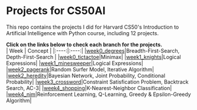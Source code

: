 # Projects for CS50AI  
This repo contains the projects I did for Harvard CS50's Introduction to Artificial Intelligence with Python course, including 12 projects.   
  
**Click on the links below to check each branch for the projects.**  
| Week | Concept |
|:----:|:----:|
|[week0_degrees](https://github.com/KingJJ676/Projects_for_CS50AI/tree/week0_degrees)|Breadth-First-Search, Depth-First-Search |
|[week0_tictactoe](https://github.com/KingJJ676/Projects_for_CS50AI/tree/week0_tictactoe)|Minimax|
|[week1_knights](https://github.com/KingJJ676/Projects_for_CS50AI/tree/week1_knights)|Logical Expressions| 
|[week1_minesweeper](https://github.com/KingJJ676/Projects_for_CS50AI/tree/week1_minesweeper)|Logical Expressions|   
|[week2_pagerank](https://github.com/KingJJ676/Projects_for_CS50AI/tree/week2_pagerank)|Random Surfer Model, Iterative Algorithm|
|[week2_heredity](https://github.com/KingJJ676/Projects_for_CS50AI/tree/week2_heredity)|Bayesian Network, Joint Probability, Conditional Probability| 
|[week3_crossword](https://github.com/KingJJ676/Projects_for_CS50AI/tree/week3_crossword)|Constraint Satisfication Problem, Backtrack Search, AC-3|
|[week4_shopping](https://github.com/KingJJ676/Projects_for_CS50AI/tree/week4_shopping)|K-Nearest-Neighbor Classification|
|[week4_nim](https://github.com/KingJJ676/Projects_for_CS50AI/tree/week4_nim)|Reinforcement Learning, Q-Learning, Greedy & Epsilon-Greedy Algorithm|
